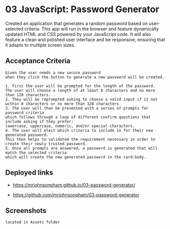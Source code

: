 # 03 JavaScript: Password Generator

Created an application that generates a random password based on user-selected criteria. This app will run in the browser and feature dynamically updated HTML and CSS powered by your JavaScript code. It will also feature a clean and polished user interface and be responsive, ensuring that it adapts to multiple screen sizes.


## Acceptance Criteria

```
Given the user needs a new secure password
when they click the button to generate a new password will be created. 

1. First the user will be prompted for the length of the password.
The user will choose a length of at least 8 characters and no more than 128 characters.
2. They will be reprompted asking to choose a valid input if it not within 8 characters or no more than 128 characters
3. The user will than be presented with a series of prompts for password criteria
which follows through a loop of different confirm questions that include asking if they prefer:
lowercase, uppercase, numeric, and/or special characters.
4. The user will elect which criteria to include in for their new generated password.
This then helps to validated the requirement necessary in order to create their newly trusted password.
5. Once all prompts are answered, a password is generated that will match the selected criteria
which will create the new generated password in the card-body.
```

## Deployed links

* https://mrjohnsonpham.github.io/03-password-generator/

* https://github.com/mrjohnsonpham/03-password-generator


## Screenshots 

`` located in Assets folder 
`` 